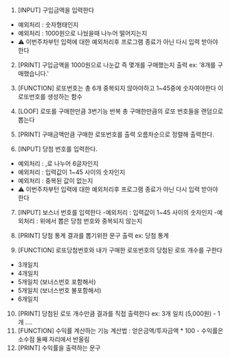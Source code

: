 1. [INPUT] 구입금액을 입력한다

- 예외처리 : 숫자형태인지
- 예외처리 : 1000원으로 나눴을때 나누어 떨어지는지
- ⚠️ 이번주차부턴 입력에 대한 예외처리후 프로그램 종료가 아닌 다시 입력 받아야 한다

2. [PRINT] 구입금액을 1000원으로 나눈값 즉 몇개를 구매했는지 출력 ex: '8개를 구매했습니다.'
3. [FUNCTION] 로또번호는 총 6개 중복되지 않아야하고 1~45중에 숫자여야한다 이 로또번호를 생성하는 함수
4. [LOOF] 로또를 구매한만큼 3번기능 반복 총 구매한만큼의 로또 번호들을 랜덤으로 뽑는다
5. [PRINT] 구매금액만큼 구매한 로또번호를 출력 오름차순으로 정렬해 출력한다.

6. [INPUT] 당첨 번호를 입력한다.

- 예외처리 : ,로 나누어 6글자인지
- 예외처리 : 입력값이 1~45 사이의 숫자인지
- 예외처리 : 중복된 값이 없는지
- ⚠️ 이번주차부턴 입력에 대한 예외처리후 프로그램 종료가 아닌 다시 입력 받아야 한다

7. [INPUT] 보스너 번호를 입력한다 -예외처리 : 입력값이 1~45 사이의 숫자인지 -예외처리 : 위에서 뽑은 당첨 번호와 중복되지 않는지

8. [PRINT] 당첨 통계 결과를 뽑기위한 문구 출력 ex: 당첨 통계
9. [FUNCTION] 로또당첨번호와 내가 구매한 로또번호의 당첨된 로또 개수를 구한다

- 3개일치
- 4개일치
- 5개일치 (보너스번호 포함해서)
- 5개일치 (보너스번호 불포함해서)
- 6개일치

10. [PRINT] 당첨된 로또 개수만큼 결과를 직접 출력한다 ex: 3개 일치 (5,000원) - 1개 ....
11. [FUNCTION] 수익률 계산하는 기능 계산법 : 얻은금액/투자금액 \* 100 - 수익률은 소수점 둘째 자리에서 반올림
12. [PRINT] 수익률을 출력하는 문구

